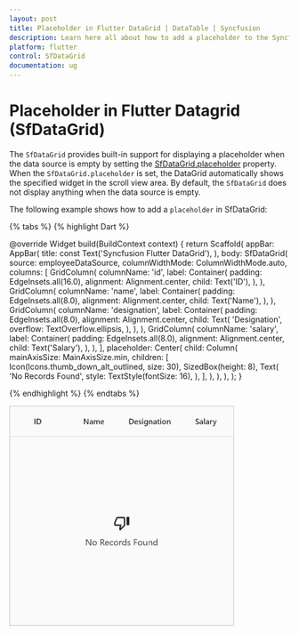```yaml
---
layout: post
title: Placeholder in Flutter DataGrid | DataTable | Syncfusion
description: Learn here all about how to add a placeholder to the Syncfusion Flutter DataGrid (SfDataGrid) control and more.
platform: flutter
control: SfDataGrid
documentation: ug
---
```


# Placeholder in Flutter Datagrid (SfDataGrid)

The `SfDataGrid` provides built-in support for displaying a placeholder when the data source is empty by setting the [SfDataGrid.placeholder](https://pub.dev/documentation/syncfusion_flutter_datagrid/latest/datagrid/SfDataGrid/placeholder.html) property. When the `SfDataGrid.placeholder` is set, the DataGrid automatically shows the specified widget in the scroll view area. By default, the `SfDataGrid` does not display anything when the data source is empty.

The following example shows how to add a `placeholder` in SfDataGrid:

{% tabs %}
{% highlight Dart %} 

  @override
  Widget build(BuildContext context) {
    return Scaffold(
      appBar: AppBar(
        title: const Text('Syncfusion Flutter DataGrid'),
      ),
      body: SfDataGrid(
        source: employeeDataSource,
        columnWidthMode: ColumnWidthMode.auto,
        columns: <GridColumn>[
          GridColumn(
            columnName: 'id',
            label: Container(
              padding: EdgeInsets.all(16.0),
              alignment: Alignment.center,
              child: Text('ID'),
            ),
          ),
          GridColumn(
            columnName: 'name',
            label: Container(
              padding: EdgeInsets.all(8.0),
              alignment: Alignment.center,
              child: Text('Name'),
            ),
          ),
          GridColumn(
            columnName: 'designation',
            label: Container(
              padding: EdgeInsets.all(8.0),
              alignment: Alignment.center,
              child: Text(
                'Designation',
                overflow: TextOverflow.ellipsis,
              ),
            ),
          ),
          GridColumn(
            columnName: 'salary',
            label: Container(
              padding: EdgeInsets.all(8.0),
              alignment: Alignment.center,
              child: Text('Salary'),
            ),
          ),
        ],
        placeholder: Center(
          child: Column(
            mainAxisSize: MainAxisSize.min,
            children: [
              Icon(Icons.thumb_down_alt_outlined, size: 30),
              SizedBox(height: 8),
              Text(
                'No Records Found',
                style: TextStyle(fontSize: 16),
              ),
            ],
          ),
        ),
      ),
    );
  }

{% endhighlight %}
{% endtabs %}

<img alt="Flutter DataGrid displays a placeholder when there are no rows" src="images/placeholder/flutter-datagrid-placeholder.png" width="404" height="396"/>
